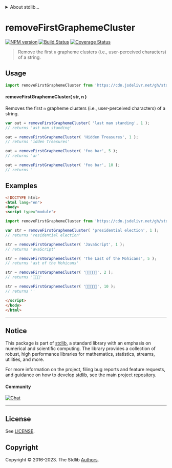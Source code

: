 <!--

@license Apache-2.0

Copyright (c) 2023 The Stdlib Authors.

Licensed under the Apache License, Version 2.0 (the "License");
you may not use this file except in compliance with the License.
You may obtain a copy of the License at

   http://www.apache.org/licenses/LICENSE-2.0

Unless required by applicable law or agreed to in writing, software
distributed under the License is distributed on an "AS IS" BASIS,
WITHOUT WARRANTIES OR CONDITIONS OF ANY KIND, either express or implied.
See the License for the specific language governing permissions and
limitations under the License.

-->


<details>
  <summary>
    About stdlib...
  </summary>
  <p>We believe in a future in which the web is a preferred environment for numerical computation. To help realize this future, we've built stdlib. stdlib is a standard library, with an emphasis on numerical and scientific computation, written in JavaScript (and C) for execution in browsers and in Node.js.</p>
  <p>The library is fully decomposable, being architected in such a way that you can swap out and mix and match APIs and functionality to cater to your exact preferences and use cases.</p>
  <p>When you use stdlib, you can be absolutely certain that you are using the most thorough, rigorous, well-written, studied, documented, tested, measured, and high-quality code out there.</p>
  <p>To join us in bringing numerical computing to the web, get started by checking us out on <a href="https://github.com/stdlib-js/stdlib">GitHub</a>, and please consider <a href="https://opencollective.com/stdlib">financially supporting stdlib</a>. We greatly appreciate your continued support!</p>
</details>

# removeFirstGraphemeCluster

[![NPM version][npm-image]][npm-url] [![Build Status][test-image]][test-url] [![Coverage Status][coverage-image]][coverage-url] <!-- [![dependencies][dependencies-image]][dependencies-url] -->

> Remove the first `n` grapheme clusters (i.e., user-perceived characters) of a string.



<section class="usage">

## Usage

<!-- eslint-disable id-length -->

```javascript
import removeFirstGraphemeCluster from 'https://cdn.jsdelivr.net/gh/stdlib-js/string-base-remove-first-grapheme-cluster@v0.1.0-esm/index.mjs';
```

#### removeFirstGraphemeCluster( str, n )

Removes the first `n` grapheme clusters (i.e., user-perceived characters) of a string.

<!-- eslint-disable id-length -->

```javascript
var out = removeFirstGraphemeCluster( 'last man standing', 1 );
// returns 'ast man standing'

out = removeFirstGraphemeCluster( 'Hidden Treasures', 1 );
// returns 'idden Treasures'

out = removeFirstGraphemeCluster( 'foo bar', 5 );
// returns 'ar'

out = removeFirstGraphemeCluster( 'foo bar', 10 );
// returns ''
```

</section>

<!-- /.usage -->

<section class="examples">

## Examples

<!-- eslint no-undef: "error" -->

<!-- eslint-disable id-length -->

```html
<!DOCTYPE html>
<html lang="en">
<body>
<script type="module">

import removeFirstGraphemeCluster from 'https://cdn.jsdelivr.net/gh/stdlib-js/string-base-remove-first-grapheme-cluster@v0.1.0-esm/index.mjs';

var str = removeFirstGraphemeCluster( 'presidential election', 1 );
// returns 'residential election'

str = removeFirstGraphemeCluster( 'JavaScript', 1 );
// returns 'avaScript'

str = removeFirstGraphemeCluster( 'The Last of the Mohicans', 5 );
// returns 'ast of the Mohicans'

str = removeFirstGraphemeCluster( '🐶🐮🐷🐰🐸', 2 );
// returns '🐷🐰🐸'

str = removeFirstGraphemeCluster( '🐶🐮🐷🐰🐸', 10 );
// returns ''

</script>
</body>
</html>
```

</section>

<!-- /.examples -->

<!-- Section for related `stdlib` packages. Do not manually edit this section, as it is automatically populated. -->

<section class="related">

</section>

<!-- /.related -->

<!-- Section for all links. Make sure to keep an empty line after the `section` element and another before the `/section` close. -->


<section class="main-repo" >

* * *

## Notice

This package is part of [stdlib][stdlib], a standard library with an emphasis on numerical and scientific computing. The library provides a collection of robust, high performance libraries for mathematics, statistics, streams, utilities, and more.

For more information on the project, filing bug reports and feature requests, and guidance on how to develop [stdlib][stdlib], see the main project [repository][stdlib].

#### Community

[![Chat][chat-image]][chat-url]

---

## License

See [LICENSE][stdlib-license].


## Copyright

Copyright &copy; 2016-2023. The Stdlib [Authors][stdlib-authors].

</section>

<!-- /.stdlib -->

<!-- Section for all links. Make sure to keep an empty line after the `section` element and another before the `/section` close. -->

<section class="links">

[npm-image]: http://img.shields.io/npm/v/@stdlib/string-base-remove-first-grapheme-cluster.svg
[npm-url]: https://npmjs.org/package/@stdlib/string-base-remove-first-grapheme-cluster

[test-image]: https://github.com/stdlib-js/string-base-remove-first-grapheme-cluster/actions/workflows/test.yml/badge.svg?branch=v0.1.0
[test-url]: https://github.com/stdlib-js/string-base-remove-first-grapheme-cluster/actions/workflows/test.yml?query=branch:v0.1.0

[coverage-image]: https://img.shields.io/codecov/c/github/stdlib-js/string-base-remove-first-grapheme-cluster/main.svg
[coverage-url]: https://codecov.io/github/stdlib-js/string-base-remove-first-grapheme-cluster?branch=main

<!--

[dependencies-image]: https://img.shields.io/david/stdlib-js/string-base-remove-first-grapheme-cluster.svg
[dependencies-url]: https://david-dm.org/stdlib-js/string-base-remove-first-grapheme-cluster/main

-->

[chat-image]: https://img.shields.io/gitter/room/stdlib-js/stdlib.svg
[chat-url]: https://app.gitter.im/#/room/#stdlib-js_stdlib:gitter.im

[stdlib]: https://github.com/stdlib-js/stdlib

[stdlib-authors]: https://github.com/stdlib-js/stdlib/graphs/contributors

[umd]: https://github.com/umdjs/umd
[es-module]: https://developer.mozilla.org/en-US/docs/Web/JavaScript/Guide/Modules

[deno-url]: https://github.com/stdlib-js/string-base-remove-first-grapheme-cluster/tree/deno
[umd-url]: https://github.com/stdlib-js/string-base-remove-first-grapheme-cluster/tree/umd
[esm-url]: https://github.com/stdlib-js/string-base-remove-first-grapheme-cluster/tree/esm
[branches-url]: https://github.com/stdlib-js/string-base-remove-first-grapheme-cluster/blob/main/branches.md

[stdlib-license]: https://raw.githubusercontent.com/stdlib-js/string-base-remove-first-grapheme-cluster/main/LICENSE

</section>

<!-- /.links -->

